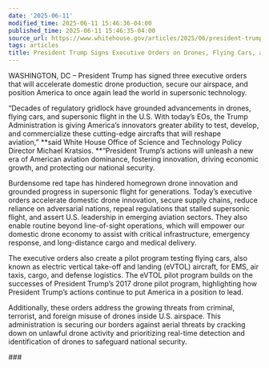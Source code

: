```yaml
---
date: '2025-06-11'
modified_time: 2025-06-11 15:46:36-04:00
published_time: 2025-06-11 15:46:35-04:00
source_url: https://www.whitehouse.gov/articles/2025/06/president-trump-signs-executive-orders-on-drones-flying-cars-and-supersonics/
tags: articles
title: President Trump Signs Executive Orders on Drones, Flying Cars, and Supersonics
---
```

 
WASHINGTON, DC – President Trump has signed three executive orders that
will accelerate domestic drone production, secure our airspace, and
position America to once again lead the world in supersonic technology.

“Decades of regulatory gridlock have grounded advancements in drones,
flying cars, and supersonic flight in the U.S. With today’s EOs, the
Trump Administration is giving America’s innovators greater ability to
test, develop, and commercialize these cutting-edge aircrafts that will
reshape aviation,” **said White House Office of Science and Technology
Policy Director Michael Kratsios. **“President Trump’s actions will
unleash a new era of American aviation dominance, fostering innovation,
driving economic growth, and protecting our national security.

Burdensome red tape has hindered homegrown drone innovation and grounded
progress in supersonic flight for generations. Today’s executive orders
accelerate domestic drone innovation, secure supply chains, reduce
reliance on adversarial nations, repeal regulations that stalled
supersonic flight, and assert U.S. leadership in emerging aviation
sectors. They also enable routine beyond line-of-sight operations, which
will empower our domestic drone economy to assist with critical
infrastructure, emergency response, and long-distance cargo and medical
delivery.

The executive orders also create a pilot program testing flying cars,
also known as electric vertical take-off and landing (eVTOL) aircraft,
for EMS, air taxis, cargo, and defense logistics. The eVTOL pilot
program builds on the successes of President Trump’s 2017 drone pilot
program, highlighting how President Trump’s actions continue to put
America in a position to lead.

Additionally, these orders address the growing threats from criminal,
terrorist, and foreign misuse of drones inside U.S. airspace. This
administration is securing our borders against aerial threats by
cracking down on unlawful drone activity and prioritizing real-time
detection and identification of drones to safeguard national security. 

\###
